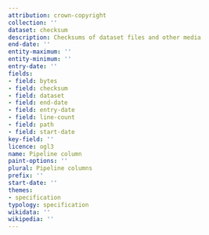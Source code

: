 ```yaml
---
attribution: crown-copyright
collection: ''
dataset: checksum
description: Checksums of dataset files and other media
end-date: ''
entity-maximum: ''
entity-minimum: ''
entry-date: ''
fields:
- field: bytes
- field: checksum
- field: dataset
- field: end-date
- field: entry-date
- field: line-count
- field: path
- field: start-date
key-field: ''
licence: ogl3
name: Pipeline column
paint-options: ''
plural: Pipeline columns
prefix: ''
start-date: ''
themes:
- specification
typology: specification
wikidata: ''
wikipedia: ''
---
```

